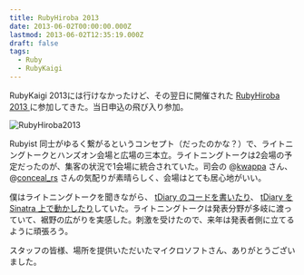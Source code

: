 ```yaml
---
title: RubyHiroba 2013
date: 2013-06-02T00:00:00.000Z
lastmod: 2013-06-02T12:35:19.000Z
draft: false
tags:
  - Ruby
  - RubyKaigi
---
```


RubyKaigi 2013には行けなかったけど、その翌日に開催された [RubyHiroba 2013 ](http://rubyhiroba.org/2013/)に参加してきた。当日申込の飛び入り参加。

![RubyHiroba2013](@/assets/flickr/8922099921.jpg "RubyHiroba2013")

Rubyist 同士がゆるく繋がるというコンセプト（だったのかな？）で、ライトニングトークとハンズオン会場と広場の三本立。ライトニングトークは2会場の予定だったのが、集客の状況で1会場に統合されていた。司会の @[kwappa](https://twitter.com/kwappa) さん、 @[conceal\_rs](https://twitter.com/conceal_rs) さんの気配りが素晴らしく、会場はとても居心地がいい。

僕はライトニングトークを聞きながら、 [tDiary のコードを書いたり](https://github.com/tdiary/tdiary-core/pull/315)、 [tDiary を Sinatra 上で動かしたり](https://github.com/machu/tdiary-on-sinatra/)していた。ライトニングトークは発表分野が多岐に渡っていて、裾野の広がりを実感した。刺激を受けたので、来年は発表者側に立てるように頑張ろう。

スタッフの皆様、場所を提供いただいたマイクロソフトさん、ありがとうございました。
